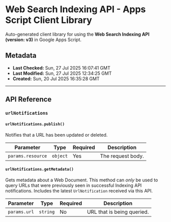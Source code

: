 # Web Search Indexing API - Apps Script Client Library

Auto-generated client library for using the **Web Search Indexing API (version: v3)** in Google Apps Script.

## Metadata

- **Last Checked:** Sun, 27 Jul 2025 16:07:41 GMT
- **Last Modified:** Sun, 27 Jul 2025 12:34:25 GMT
- **Created:** Sun, 20 Jul 2025 16:35:28 GMT



---

## API Reference

### `urlNotifications`

#### `urlNotifications.publish()`

Notifies that a URL has been updated or deleted.

| Parameter | Type | Required | Description |
|---|---|---|---|
| `params.resource` | `object` | Yes | The request body. |

#### `urlNotifications.getMetadata()`

Gets metadata about a Web Document. This method can _only_ be used to query URLs that were previously seen in successful Indexing API notifications. Includes the latest `UrlNotification` received via this API.

| Parameter | Type | Required | Description |
|---|---|---|---|
| `params.url` | `string` | No | URL that is being queried. |